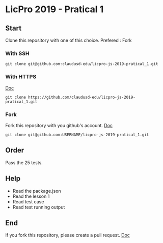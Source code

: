 # LicPro 2019 - Pratical 1

## Start

Clone this repository with one of this choice. Prefered : Fork

### With SSH

```
git clone git@github.com:claudusd-edu/licpro-js-2019-pratical_1.git
```

### With HTTPS
[Doc](https://help.github.com/articles/cloning-a-repository/)
```
git clone https://github.com/claudusd-edu/licpro-js-2019-pratical_1.git
```

### Fork

Fork this repository with you github's account. [Doc](https://guides.github.com/activities/forking/)

```
git clone git@github.com:USERNAME/licpro-js-2019-pratical_1.git
```

## Order

Pass the 25 tests.

## Help

* Read the package.json
* Read the lesson 1
* Read test case
* Read test running output


## End

If you fork this repository, please create a pull request. [Doc](https://help.github.com/articles/creating-a-pull-request-from-a-fork/)  
